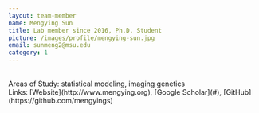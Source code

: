 ```yaml
---
layout: team-member
name: Mengying Sun
title: Lab member since 2016, Ph.D. Student
picture: /images/profile/mengying-sun.jpg
email: sunmeng2@msu.edu
category: 1
---
```


<br/>
Areas of Study: statistical modeling, imaging genetics 
<br/>
Links: [Website](http://www.mengying.org), [Google Scholar](#), [GitHub](https://github.com/mengyings)